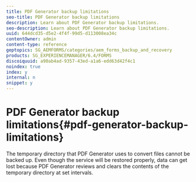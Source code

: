```yaml
---
title: PDF Generator backup limitations
seo-title: PDF Generator backup limitations
description: Learn about PDF Generator backup limitations.
seo-description: Learn about PDF Generator backup limitations.
uuid: 644dcd35-d5e2-4f4f-99d5-d113008ea34c
contentOwner: admin
content-type: reference
geptopics: SG_AEMFORMS/categories/aem_forms_backup_and_recovery
products: SG_EXPERIENCEMANAGER/6.4/FORMS
discoiquuid: a90ab4ad-9357-43ed-a1a6-edd63d42f4c1
noindex: true
index: y
internal: n
snippet: y
---
```


# PDF Generator backup limitations{#pdf-generator-backup-limitations}

The temporary directory that PDF Generator uses to convert files cannot be backed up. Even though the service will be restored properly, data can get lost because PDF Generator reviews and clears the contents of the temporary directory at set intervals. 
